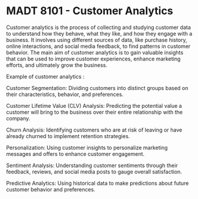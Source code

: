 # MADT 8101 - Customer Analytics

Customer analytics is the process of collecting and studying customer data to understand how they behave, what they like, and how they engage with a business. It involves using different sources of data, like purchase history, online interactions, and social media feedback, to find patterns in customer behavior. The main aim of customer analytics is to gain valuable insights that can be used to improve customer experiences, enhance marketing efforts, and ultimately grow the business.

Example of customer analytics :

Customer Segmentation: Dividing customers into distinct groups based on their characteristics, behavior, and preferences.

Customer Lifetime Value (CLV) Analysis: Predicting the potential value a customer will bring to the business over their entire relationship with the company.

Churn Analysis: Identifying customers who are at risk of leaving or have already churned to implement retention strategies.

Personalization: Using customer insights to personalize marketing messages and offers to enhance customer engagement.

Sentiment Analysis: Understanding customer sentiments through their feedback, reviews, and social media posts to gauge overall satisfaction.

Predictive Analytics: Using historical data to make predictions about future customer behavior and preferences.
